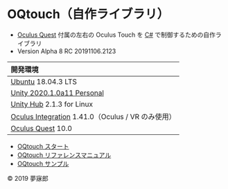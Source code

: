 # OQtouch（自作ライブラリ）

* [Oculus Quest](https://www.oculus.com/quest/?locale=ja_JP) 付属の左右の Oculus Touch を [C#](https://unity3d.com/jp/learning-c-sharp-in-unity-for-beginners?gq=C%23) で制御するための自作ライブラリ
* Version Alpha 8 RC 20191106.2123

|開発環境|
|:--|
|[Ubuntu](https://www.ubuntulinux.jp/) 18.04.3 LTS|
|[Unity 2020.1.0a11 Personal](https://unity3d.com/jp/unity/alpha/2020.1.0a11)|
|[Unity Hub](https://forum.unity.com/threads/unity-hub-v2-0-0-release.677485/) 2.1.3 for Linux|
|[Oculus Integration](https://assetstore.unity.com/packages/tools/integration/oculus-integration-82022) 1.41.0（Oculus / VR のみ使用）|
|[Oculus Quest](https://www.oculus.com/quest/?locale=ja_JP) 10.0|

* [OQtouch スタート](https://github.com/mubirou/Unity3D/blob/master/oqtouch/doc/start.md)
* [OQtouch リファレンスマニュアル](https://github.com/mubirou/Unity3D/blob/master/oqtouch/doc/reference.md)
* [OQtouch サンプル](https://github.com/mubirou/Unity3D/blob/master/oqtouch/sample/README.md)

© 2019 夢寐郎